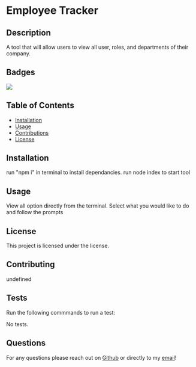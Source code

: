 # Employee Tracker

## Description 

A tool that will allow users to view all user, roles, and departments of their company.

## Badges

![](https://img.shields.io/static/v1?label=license&message=&color=brightgreen?style=plastic&logo=appveyor)

## Table of Contents

* [Installation](#installation)
* [Usage](#usage)
* [Contributions](#contributing)
* [License](#license)


## Installation

run "npm i" in terminal to install dependancies. run node index to start tool


## Usage 

View all option directly from the terminal. Select what you would like to do and follow the prompts 


## License

This project is licensed under the [](https://choosealicense.com/licenses/) license.


## Contributing

undefined 


## Tests

Run the following commmands to run a test:

No tests. 

## Questions

For any questions please reach out on [Github](https://github.com/CucciPro/) or directly to my [email](josej@email.arizona.edu)!

